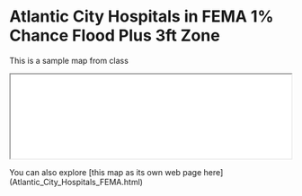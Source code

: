 # Atlantic City Hospitals in FEMA 1% Chance Flood Plus 3ft Zone

This is a sample map from class

<iframe src='Atlantic_City_Hospitals_FEMA.html' width = '500' ></iframe>

You can also explore [this map as its own web page here] (Atlantic_City_Hospitals_FEMA.html)
